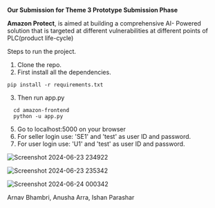 **Our Submission for Theme 3 Prototype Submission Phase**

**Amazon Protect**, is aimed at building a comprehensive AI- Powered solution that 
is targeted at different vulnerabilities at different points of PLC(product life-cycle) 

Steps to run the project.
1. Clone the repo.
2. First install all the dependencies.
```
pip install -r requirements.txt
```
3. Then run app.py
```
  cd amazon-frontend
  python -u app.py
```   
5. Go to localhost:5000 on your browser
6. For seller login use: 'SE1' and 'test' as user ID and password.
7. For user login use: 'U1' and 'test' as user ID and password.

![Screenshot 2024-06-23 234922](https://github.com/arnavbhambri/Want2Win_AmazonHackOn/assets/90908549/116af5b8-29b7-4ca1-b4ba-f9ece5c994dd)

![Screenshot 2024-06-23 235342](https://github.com/arnavbhambri/Want2Win_AmazonHackOn/assets/90908549/5ea19571-0eac-47e0-ba1d-b4b76eb1eedf)

![Screenshot 2024-06-24 000342](https://github.com/arnavbhambri/Want2Win_AmazonHackOn/assets/90908549/e8548749-5ac7-485b-955c-ab6b309eb04a)





Arnav Bhambri, Anusha Arra, Ishan Parashar
